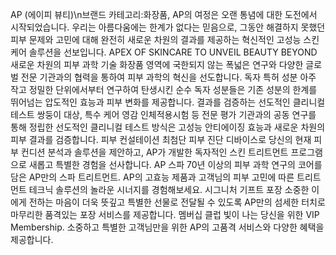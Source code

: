 AP (에이피 뷰티)\n브랜드 카테고리:화장품, AP의 여정은 오랜 통념에 대한 도전에서 시작되었습니다. 우리는 아름다움에는 한계가 없다는 믿음으로, 그동안 해결하지 못했던 피부 문제와 고민에 대해 완전히 새로운 차원의 결과를 제공하는 혁신적인 고성능 스킨케어 솔루션을 선보입니다. APEX OF SKINCARE TO UNVEIL BEAUTY BEYOND 새로운 차원의 피부 과학 기술 화장품 영역에 국한되지 않는 폭넓은 연구와 다양한 글로벌 전문 기관과의 협력을 통하여 피부 과학의 혁신을 선도합니다. 독자 특허 성분 아주 작고 정밀한 단위에서부터 연구하여 탄생시킨 순수 독자 성분들은 기존 성분의 한계를 뛰어넘는 압도적인 효능과 피부 변화를 제공합니다. 결과를 검증하는 선도적인 클리니컬 테스트 쌍둥이 대상, 특수 케어 영감 인체적용시험 등 전문 평가 기관과의 공동 연구를 통해 정립한 선도적인 클리니컬 테스트 방식은 고성능 안티에이징 효능과 새로운 차원의 피부 결과를 검증합니다. 피부 컨설테이션 최첨단 피부 진단 디바이스로 당신의 현재 피부 컨디션 분석과 솔루션을 제안하고, AP가 개발한 독자적인 스킨 트리트먼트 프로그램으로 새롭고 특별한 경험을 선사합니다. AP 스파 70년 이상의 피부 과학 연구의 코어를 담은 AP만의 스파 트리트먼트. AP의 고효능 제품과 고객님의 피부 고민에 따른 트리트먼트 테크닉 솔루션의 놀라운 시너지를 경험해보세요. 시그니처 기프트 포장 소중한 이에게 전하는 마음이 더욱 뜻깊고 특별한 선물로 전달될 수 있도록 AP만의 섬세한 터치로 마무리한 품격있는 포장 서비스를 제공합니다. 멤버십 클럽 빛이 나는 당신을 위한 VIP Membership. 소중하고 특별한 고객님만을 위한 AP의 고품격 서비스와 다양한 혜택을 제공합니다.